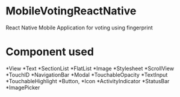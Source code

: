 # MobileVotingReactNative

React Native Mobile Application for voting using fingerprint

# Component used
*View
*Text
*SectionList
*FlatList
*Image
*Stylesheet
*ScrollView
*TouchID
*NavigationBar
*Modal
*TouchableOpacity
*TextInput
*TouchableHighlight
*Button,
*Icon
*ActivityIndicator
*StatusBar
*ImagePicker

